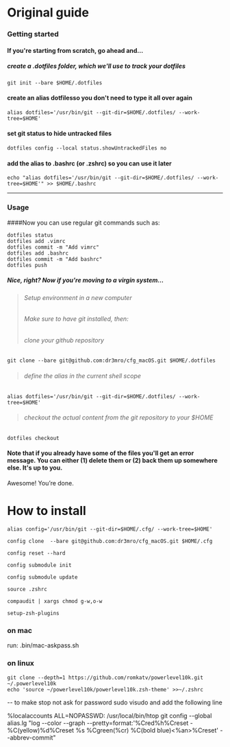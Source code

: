 # Original guide
### Getting started
#### If you're starting from scratch, go ahead and…
##### create a .dotfiles folder, which we'll use to track your dotfiles
```
git init --bare $HOME/.dotfiles
```
#### create an alias dotfilesso you don't need to type it all over again
```
alias dotfiles='/usr/bin/git --git-dir=$HOME/.dotfiles/ --work-tree=$HOME'
```
#### set git status to hide untracked files
```
dotfiles config --local status.showUntrackedFiles no
```
#### add the alias to .bashrc (or .zshrc) so you can use it later
```
echo "alias dotfiles='/usr/bin/git --git-dir=$HOME/.dotfiles/ --work-tree=$HOME'" >> $HOME/.bashrc
```
---
### Usage
####Now you can use regular git commands such as:
```
dotfiles status
dotfiles add .vimrc
dotfiles commit -m "Add vimrc"
dotfiles add .bashrc
dotfiles commit -m "Add bashrc"
dotfiles push
```

##### Nice, right? Now if you're moving to a virgin system…
> ###### Setup environment in a new computer
> ###### Make sure to have git installed, then:
> ###### clone your github repository
```
git clone --bare git@github.com:dr3mro/cfg_macOS.git $HOME/.dotfiles
```
> ###### define the alias in the current shell scope
```
alias dotfiles='/usr/bin/git --git-dir=$HOME/.dotfiles/ --work-tree=$HOME'
```

> ###### checkout the actual content from the git repository to your $HOME
```
dotfiles checkout
```
#### Note that if you already have some of the files you'll get an error message. You can either (1) delete them or (2) back them up somewhere else. It's up to you.
Awesome! You’re done.

# How to install 
```
alias config='/usr/bin/git --git-dir=$HOME/.cfg/ --work-tree=$HOME'
```

```
config clone  --bare git@github.com:dr3mro/cfg_macOS.git $HOME/.cfg
```
```
config reset --hard 
```
```
config submodule init
```
```
config submodule update
```
```
source .zshrc
```
```
compaudit | xargs chmod g-w,o-w
```
```
setup-zsh-plugins
```
### on mac
run:
.bin/mac-askpass.sh

### on linux
```
git clone --depth=1 https://github.com/romkatv/powerlevel10k.git ~/.powerlevel10k
echo 'source ~/powerlevel10k/powerlevel10k.zsh-theme' >>~/.zshrc
```

-- to make stop not ask for password
sudo visudo and add the following line

%localaccounts ALL=NOPASSWD: /usr/local/bin/htop
git config --global alias.lg "log --color --graph --pretty=format:'%Cred%h%Creset -%C(yellow)%d%Creset %s %Cgreen(%cr) %C(bold blue)<%an>%Creset' --abbrev-commit"
